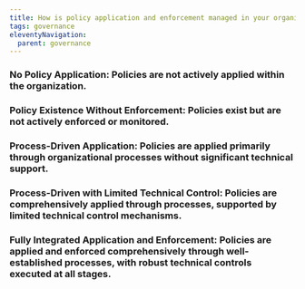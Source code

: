 ```yaml
---
title: How is policy application and enforcement managed in your organization?
tags: governance
eleventyNavigation:
  parent: governance
---
```


### **No Policy Application:** Policies are not actively applied within the organization.

### **Policy Existence Without Enforcement:** Policies exist but are not actively enforced or monitored.

### **Process-Driven Application:** Policies are applied primarily through organizational processes without significant technical support.

### **Process-Driven with Limited Technical Control:** Policies are comprehensively applied through processes, supported by limited technical control mechanisms.

### **Fully Integrated Application and Enforcement:** Policies are applied and enforced comprehensively through well-established processes, with robust technical controls executed at all stages.
